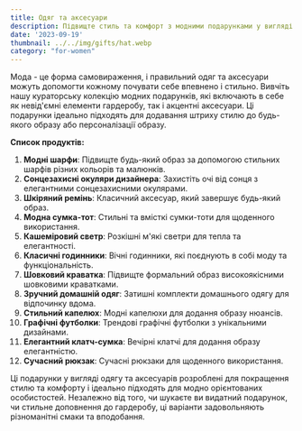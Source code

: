```yaml
---
title: Одяг та аксесуари
description: Підвищте стиль та комфорт з модними подарунками у вигляді одягу та аксесуарів.
date: '2023-09-19'
thumbnail: ../../img/gifts/hat.webp
category: "for-women"
---
```

Мода - це форма самовираження, і правильний одяг та аксесуари можуть допомогти кожному почувати себе впевнено і стильно. Вивчіть нашу кураторську колекцію модних подарунків, які включають в себе як невід'ємні елементи гардеробу, так і акцентні аксесуари. Ці подарунки ідеально підходять для додавання штриху стилю до будь-якого образу або персоналізації образу.

**Список продуктів:**
1. **Модні шарфи**: Підвищте будь-який образ за допомогою стильних шарфів різних кольорів та малюнків.
2. **Сонцезахисні окуляри дизайнера**: Захистіть очі від сонця з елегантними сонцезахисними окулярами.
3. **Шкіряний ремінь**: Класичний аксесуар, який завершує будь-який образ.
4. **Модна сумка-тот**: Стильні та вмісткі сумки-тоти для щоденного використання.
5. **Кашеміровий светр**: Розкішні м'які светри для тепла та елегантності.
6. **Класичні годинники**: Вічні годинники, які поєднують в собі моду та функціональність.
7. **Шовковий краватка**: Підвищте формальний образ високоякісними шовковими краватками.
8. **Зручний домашній одяг**: Затишні комплекти домашнього одягу для відпочинку вдома.
9. **Стильний капелюх**: Модні капелюхи для додання образу нюансів.
10. **Графічні футболки**: Трендові графічні футболки з унікальними дизайнами.
11. **Елегантний клатч-сумка**: Вечірні клатчі для додання образу елегантністю.
12. **Сучасний рюкзак**: Сучасні рюкзаки для щоденного використання.

Ці подарунки у вигляді одягу та аксесуарів розроблені для покращення стилю та комфорту і ідеально підходять для модно орієнтованих особистостей. Незалежно від того, чи шукаєте ви видатний подарунок, чи стильне доповнення до гардеробу, ці варіанти задовольняють різноманітні смаки та вподобання.
